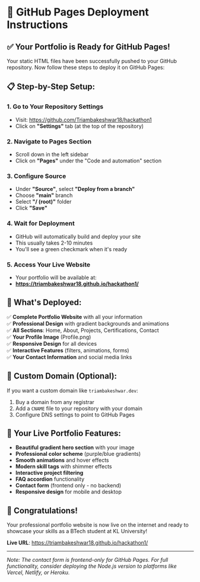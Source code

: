 # 🚀 GitHub Pages Deployment Instructions

## ✅ Your Portfolio is Ready for GitHub Pages!

Your static HTML files have been successfully pushed to your GitHub repository. Now follow these steps to deploy it on GitHub Pages:

## 📋 Step-by-Step Setup:

### 1. **Go to Your Repository Settings**
- Visit: https://github.com/Triambakeshwar18/hackathon1
- Click on **"Settings"** tab (at the top of the repository)

### 2. **Navigate to Pages Section**
- Scroll down in the left sidebar
- Click on **"Pages"** under the "Code and automation" section

### 3. **Configure Source**
- Under **"Source"**, select **"Deploy from a branch"**
- Choose **"main"** branch
- Select **"/ (root)"** folder
- Click **"Save"**

### 4. **Wait for Deployment**
- GitHub will automatically build and deploy your site
- This usually takes 2-10 minutes
- You'll see a green checkmark when it's ready

### 5. **Access Your Live Website**
- Your portfolio will be available at:
- **https://triambakeshwar18.github.io/hackathon1/**

## 🎯 What's Deployed:

✅ **Complete Portfolio Website** with all your information  
✅ **Professional Design** with gradient backgrounds and animations  
✅ **All Sections**: Home, About, Projects, Certifications, Contact  
✅ **Your Profile Image** (Profile.png)  
✅ **Responsive Design** for all devices  
✅ **Interactive Features** (filters, animations, forms)  
✅ **Your Contact Information** and social media links  

## 🔧 Custom Domain (Optional):

If you want a custom domain like `triambakeshwar.dev`:
1. Buy a domain from any registrar
2. Add a `CNAME` file to your repository with your domain
3. Configure DNS settings to point to GitHub Pages

## 📱 Your Live Portfolio Features:

- **Beautiful gradient hero section** with your image
- **Professional color scheme** (purple/blue gradients)
- **Smooth animations** and hover effects
- **Modern skill tags** with shimmer effects
- **Interactive project filtering**
- **FAQ accordion** functionality
- **Contact form** (frontend only - no backend)
- **Responsive design** for mobile and desktop

## 🎉 Congratulations!

Your professional portfolio website is now live on the internet and ready to showcase your skills as a BTech student at KL University!

**Live URL**: https://triambakeshwar18.github.io/hackathon1/

---

*Note: The contact form is frontend-only for GitHub Pages. For full functionality, consider deploying the Node.js version to platforms like Vercel, Netlify, or Heroku.*
